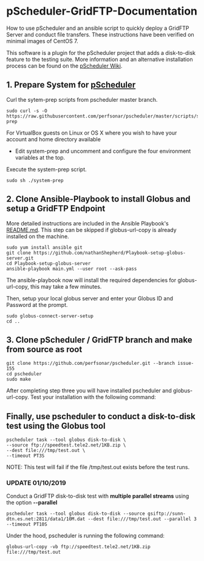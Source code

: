 # pScheduler-GridFTP-Documentation
How to use pScheduler and an ansible script to quickly deploy a GridFTP Server and conduct file transfers. These instructions have been verified on minimal images of CentOS 7. 

This software is a plugin for the pScheduler project that adds a disk-to-disk feature to the testing suite. More information and an alternative installation process can be found on the [pScheduler Wiki](https://github.com/perfsonar/project/wiki/pScheduler-Disk-to-Disk-Plugin-Installation).

## 1. Prepare System for [pScheduler](https://github.com/perfsonar/pscheduler/wiki/Development-and-Test-System)
Curl the sytem-prep scripts from pscheduler master branch.
```
sudo curl -s -O https://raw.githubusercontent.com/perfsonar/pscheduler/master/scripts/system-prep
```
For VirtualBox guests on Linux or OS X where you wish to have your account and home directory available
-  Edit system-prep and uncomment and configure the four environment variables at the top.

Execute the system-prep script.
```
sudo sh ./system-prep
```

## 2. Clone Ansible-Playbook to install Globus and setup a GridFTP Endpoint
More detailed instructions are included in the Ansible Playbook's [README.md](https://github.com/nathanShepherd/Playbook-setup-globus-server). This step can be skipped if globus-url-copy is already installed on the machine.
```
sudo yum install ansible git
git clone https://github.com/nathanShepherd/Playbook-setup-globus-server.git
cd Playbook-setup-globus-server
ansible-playbook main.yml --user root --ask-pass
```
The ansible-playbook now will install the required dependencies for globus-url-copy, this may take a few minutes.

Then, setup your local globus server and enter your Globus ID and Password at the prompt.
```
sudo globus-connect-server-setup
cd ..
```

## 3. Clone pScheduler / GridFTP branch and make from source as root
```
git clone https://github.com/perfsonar/pscheduler.git --branch issue-155
cd pscheduler
sudo make
```

After completing step three you will have installed pscheduler and globus-url-copy. Test your installation with the following command:

## Finally, use pscheduler to conduct a disk-to-disk test using the Globus tool
```
pscheduler task --tool globus disk-to-disk \
--source ftp://speedtest.tele2.net/1KB.zip \
--dest file:///tmp/test.out \
--timeout PT3S
```

NOTE: This test will fail if the file /tmp/test.out exists before the test runs.

### UPDATE 01/10/2019
Conduct a GridFTP disk-to-disk test with **multiple parallel streams** using the option **--parallel**
```
pscheduler task --tool globus disk-to-disk --source gsiftp://sunn-dtn.es.net:2811/data1/10M.dat --dest file:///tmp/test.out --parallel 3 --timeout PT10S
```

Under the hood, pscheduler is running the following command:
```
globus-url-copy -vb ftp://speedtest.tele2.net/1KB.zip file:///tmp/test.out
```



